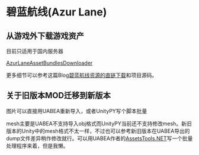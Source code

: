 # 碧蓝航线(Azur Lane)

## 从游戏外下载游戏资产

目前只适用于国内服务器

[AzurLaneAssetBundlesDownloader](https://github.com/AXiX-official/AzurLaneAssetBundlesDownloader)

更多细节可以参考这篇Blog[碧蓝航线资源的直链下载](https://blog.axix.top/index.php/2023/12/15/14/)和项目源码。

## 关于旧版本MOD迁移到新版本

图片可以直接用UABEA重新导入，或者UnityPY写个脚本批量

mesh主要是UABEA不支持导入obj格式而UnityPY当前还不支持修改mesh。新旧版本的Unity中的mesh格式不太一样，不过也可以参考新旧版本在UABEA导出的dump文件差异稍作修改就行。可以用UABEA作者的[AssetsTools.NET](https://github.com/nesrak1/AssetsTools.NET)写一个批量处理程序来着，但是我懒。